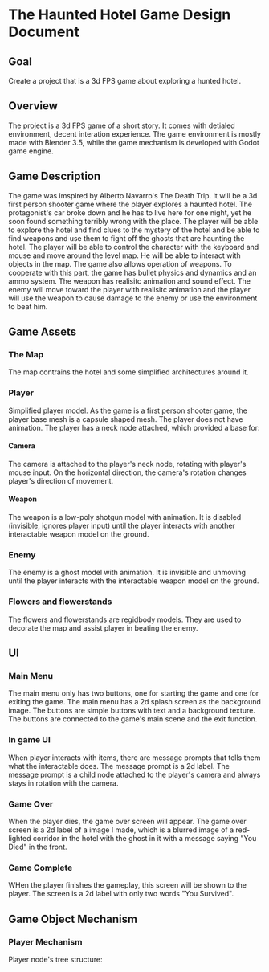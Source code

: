 # The Haunted Hotel Game Design Document

## Goal
Create a project that is a 3d FPS game about exploring a hunted hotel.

## Overview
The project is a 3d FPS game of a short story. It comes with detialed environment, decent interation experience. The game environment is mostly made with Blender 3.5, while the game mechanism is developed with Godot game engine.

## Game Description
The game was imspired by Alberto Navarro's The Death Trip. It will be a 3d first person shooter game where the player explores a haunted hotel. The protagonist's car broke down and he has to live here for one night, yet he soon found something terribly wrong with the place. The player will be able to explore the hotel and find clues to the mystery of the hotel and be able to find weapons and use them to fight off the ghosts that are haunting the hotel. 
The player will be able to control the character with the keyboard and mouse and move around the level map. He will be able to interact with objects in the map. The game also allows operation of weapons. To cooperate with this part, the game has bullet physics and dynamics and an ammo system. The weapon has realisitc animation and sound effect. The enemy will move toward the player with realisitc animation and the player will use the weapon to cause damage to the enemy or use the environment to beat him.

## Game Assets
### The Map
The map contrains the hotel and some simplified architectures around it. 

### Player
Simplified player model. As the game is a first person shooter game, the player base mesh is a capsule shaped mesh. The player does not have animation. The player has a neck node attached, which provided a base for:

#### Camera
The camera is attached to the player's neck node, rotating with player's mouse input. On the horizontal direction, the camera's rotation changes player's direction of movement. 
#### Weapon
The weapon is a low-poly shotgun model with animation. It is disabled (invisible, ignores player input) until the player interacts with another interactable weapon model on the ground. 

### Enemy
The enemy is a ghost model with animation. It is invisible and unmoving until the player interacts with the interactable weapon model on the ground.

### Flowers and flowerstands
The flowers and flowerstands are regidbody models. They are used to decorate the map and assist player in beating the enemy.

## UI
### Main Menu
The main menu only has two buttons, one for starting the game and one for exiting the game. The main menu has a 2d splash screen as the background image. The buttons are simple buttons with text and a background texture. The buttons are connected to the game's main scene and the exit function.

### In game UI
When player interacts with items, there are message prompts that tells them what the interactable does. The message prompt is a 2d label. The message prompt is a child node attached to the player's camera and always stays in rotation with the camera.

### Game Over
When the player dies, the game over screen will appear. The game over screen is a 2d label of a image I made, which is a blurred image of a red-lighted corridor in the hotel with the ghost in it with a message saying "You Died" in the front.

### Game Complete
WHen the player finishes the gameplay, this screen will be shown to the player. The screen is a 2d label with only two words "You Survived".

## Game Object Mechanism
### Player Mechanism
Player node's tree structure:
